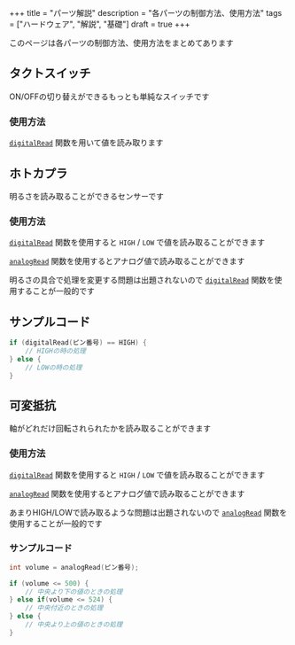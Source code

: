 +++
title = "パーツ解説"
description = "各パーツの制御方法、使用方法"
tags = ["ハードウェア", "解説", "基礎"]
draft = true
+++

このページは各パーツの制御方法、使用方法をまとめてあります

## タクトスイッチ

ON/OFFの切り替えができるもっとも単純なスイッチです

### 使用方法

[`digitalRead`](https://github.com/jinnosukeKato/Monokon/wiki/%E3%82%88%E3%81%8F%E4%BD%BF%E3%81%86%E9%96%A2%E6%95%B0#digitalread) 
関数を用いて値を読み取ります

## ホトカプラ

明るさを読み取ることができるセンサーです

### 使用方法

[`digitalRead`](https://github.com/jinnosukeKato/Monokon/wiki/%E3%82%88%E3%81%8F%E4%BD%BF%E3%81%86%E9%96%A2%E6%95%B0#digitalread) 
関数を使用すると `HIGH` / `LOW` で値を読み取ることができます

[`analogRead`](https://github.com/jinnosukeKato/Monokon/wiki/%E3%82%88%E3%81%8F%E4%BD%BF%E3%81%86%E9%96%A2%E6%95%B0#analogread) 
関数を使用するとアナログ値で読み取ることができます

明るさの具合で処理を変更する問題は出題されないので 
[`digitalRead`](https://github.com/jinnosukeKato/Monokon/wiki/%E3%82%88%E3%81%8F%E4%BD%BF%E3%81%86%E9%96%A2%E6%95%B0#digitalread) 
関数を使用することが一般的です

## サンプルコード

```c++
if (digitalRead(ピン番号) == HIGH) {
    // HIGHの時の処理
} else {
    // LOWの時の処理
}
```

## 可変抵抗

軸がどれだけ回転されられたかを読み取ることができます

### 使用方法

[`digitalRead`](https://github.com/jinnosukeKato/Monokon/wiki/%E3%82%88%E3%81%8F%E4%BD%BF%E3%81%86%E9%96%A2%E6%95%B0#digitalread) 
関数を使用すると `HIGH` / `LOW` で値を読み取ることができます

[`analogRead`](https://github.com/jinnosukeKato/Monokon/wiki/%E3%82%88%E3%81%8F%E4%BD%BF%E3%81%86%E9%96%A2%E6%95%B0#analogread) 
関数を使用するとアナログ値で読み取ることができます

あまりHIGH/LOWで読み取るような問題は出題されないので 
[`analogRead`](https://github.com/jinnosukeKato/Monokon/wiki/%E3%82%88%E3%81%8F%E4%BD%BF%E3%81%86%E9%96%A2%E6%95%B0#analogread)
関数を使用することが一般的です

### サンプルコード

```c++
int volume = analogRead(ピン番号);

if (volume <= 500) {
    // 中央より下の値のときの処理
} else if(volume <= 524) {
    // 中央付近のときの処理
} else {
    // 中央より上の値のときの処理
}
```